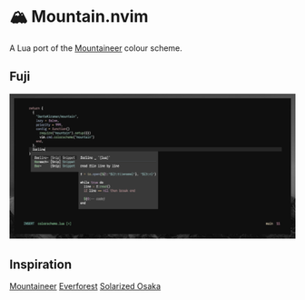 # 🏔️ Mountain.nvim

A Lua port of the [Mountaineer](https://github.com/TheNiteCoder/mountaineer.vim)
colour scheme.

## Fuji

![Fuji Style](./assets/fuji.png)

## Inspiration

[Mountaineer](https://github.com/TheNiteCoder/mountaineer.vim)
[Everforest](https://github.com/neanias/everforest-nvim)
[Solarized Osaka](https://github.com/craftzdog/solarized-osaka.nvim)
